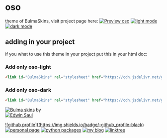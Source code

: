 
# oso            
theme of BulmaSkins, visit project page here:
[![Preview oso](https://img.shields.io/badge/-Preview-oso-red)](https://saul11235.github.io/BulmaSkins/view?skin=oso)
[![light mode](https://img.shields.io/badge/-light-mode-black)](https://saul11235.github.io/BulmaSkins/view?skin=oso&dark=false)
[![dark mode](https://img.shields.io/badge/-dark-mode-black)](https://saul11235.github.io/BulmaSkins/view?skin=oso&dark=true)

## adding in your project
if you what to use this theme in your project put this in your html doc:

### Add only oso-light 
```html
<link id="BulmaSkins" rel="stylesheet" href="https://cdn.jsdelivr.net/gh/Saul11235/BulmaSkins@latest/skins/oso.light.css">
```
### Add only oso-dark
```html
<link id="BulmaSkins" rel="stylesheet" href="https://cdn.jsdelivr.net/gh/Saul11235/BulmaSkins@latest/skins/oso.light.dark">
```

[![Bulma skins](https://img.shields.io/badge/-Bulma-skins-blue)](https://saul11235.github.io/BulmaSkins/)
 by             
[![Edwin Saul](https://img.shields.io/badge/-Edwin-Saul-black)](https://edwinsaul.com)
            


[![github profile]f(https://img.shields.io/badge/-github_profile-black)](https://github.com/Saul11235)
[![personal page](https://img.shields.io/badge/-personal_page-red)](https://edwinsaul.com)
[![python packages](https://img.shields.io/badge/-python_packages-green)](https://pypi.org/user/EdwinSaul/)
[![my blog](https://img.shields.io/badge/-illarisoft-blue)](https://www.illarisoft.com/)
[![linktree](https://img.shields.io/badge/-linktree-purple)](https://linktr.ee/edwinsaul)
